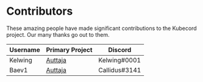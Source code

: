# Contributors

These amazing people have made significant contributions to the Kubecord project.  Our many thanks go out to them.

Username | Primary Project | Discord
-------- | --------------- | -------
Kelwing | [Auttaja](https://auttaja.io) | Kelwing#0001
Baev1 | [Auttaja](https://auttaja.io) | Callidus#3141
